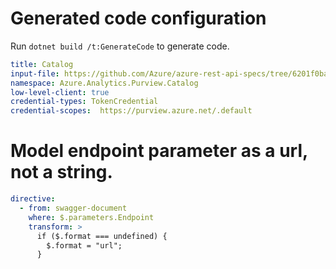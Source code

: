 # Generated code configuration

Run `dotnet build /t:GenerateCode` to generate code.

```yaml
title: Catalog
input-file: https://github.com/Azure/azure-rest-api-specs/tree/6201f0ba800aae592e3efe70d73338787b674efe/specification/purview/data-plane/Azure.Purview.Catalog/preview/2020-12-01-preview/purviewcatalog.json
namespace: Azure.Analytics.Purview.Catalog
low-level-client: true
credential-types: TokenCredential
credential-scopes:  https://purview.azure.net/.default
```

# Model endpoint parameter as a url, not a string.

```yaml
directive:
  - from: swagger-document
    where: $.parameters.Endpoint
    transform: >
      if ($.format === undefined) {
        $.format = "url";
      }
```
